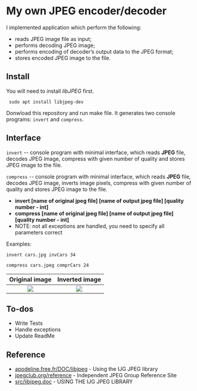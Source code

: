 # My own JPEG encoder/decoder

I implemented application which perform the following:
- reads JPEG image file as input;
- performs  decoding JPEG image;
- performs encoding of decoder’s output data to the JPEG format;
- stores encoded JPEG image to the file.

## Install
You will need to install _libJPEG_ first. 
```
 sudo apt install libjpeg-dev
```
Donwload this repository and run make file. It generates two console programs: ```invert``` and ```compress```.

## Interface
```invert``` -- console program with minimal interface, which reads __JPEG__ file, decodes JPEG image, compress with given number of quality and stores JPEG image to the file. 

```compress``` -- console program with minimal interface, which reads __JPEG__ file, decodes JPEG image, inverts image pixels, compress with given number of quality and stores JPEG image to the file.

* __invert [name of original jpeg file] [name of output jpeg file] [quality number - int]__
* __compress [name of original jpeg file] [name of output jpeg file] [quality number - int]__
* NOTE: not all exceptions are handled, you need to specify all parameters correct

Examples:
```
invert cars.jpg invCars 34
```
```
compress cars.jpeg comprCars 24
```

Original image            |  Inverted image
:-------------------------:|:-------------------------:
![](cars.jpeg)  |  ![](invCars)



## To-dos
* Write Tests
* Handle exceptions
* Update ReadMe

## Reference
* [apodeline.free.fr/DOC/libjpeg](http://apodeline.free.fr/DOC/libjpeg/libjpeg-1.html) - Using the IJG JPEG library
* [jpegclub.org/reference](https://jpegclub.org/reference/reference-sources/) - Independent JPEG Group Reference Site
* [src/libjpeg.doc]() - USING THE IJG JPEG LIBRARY
